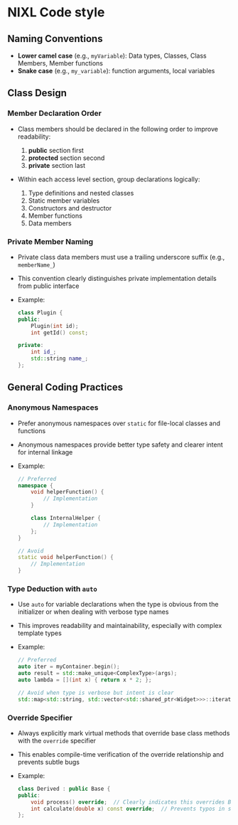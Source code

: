 <!--
SPDX-FileCopyrightText: Copyright (c) 2024-2025 NVIDIA CORPORATION & AFFILIATES. All rights reserved.
SPDX-License-Identifier: Apache-2.0

Licensed under the Apache License, Version 2.0 (the "License");
you may not use this file except in compliance with the License.
You may obtain a copy of the License at

http://www.apache.org/licenses/LICENSE-2.0

Unless required by applicable law or agreed to in writing, software
distributed under the License is distributed on an "AS IS" BASIS,
WITHOUT WARRANTIES OR CONDITIONS OF ANY KIND, either express or implied.
See the License for the specific language governing permissions and
limitations under the License.
-->

# NIXL Code style

## Naming Conventions

* **Lower camel case** (e.g., `myVariable`): Data types, Classes, Class Members, Member functions
* **Snake case** (e.g., `my_variable`): function arguments, local variables

## Class Design

### Member Declaration Order

* Class members should be declared in the following order to improve readability:
  1. **public** section first
  2. **protected** section second
  3. **private** section last

* Within each access level section, group declarations logically:
  1. Type definitions and nested classes
  2. Static member variables
  3. Constructors and destructor
  4. Member functions
  5. Data members

### Private Member Naming

* Private class data members must use a trailing underscore suffix (e.g., `memberName_`)
* This convention clearly distinguishes private implementation details from public interface
* Example:

  ```cpp
  class Plugin {
  public:
      Plugin(int id);
      int getId() const;

  private:
      int id_;
      std::string name_;
  };
  ```

## General Coding Practices

### Anonymous Namespaces

* Prefer anonymous namespaces over `static` for file-local classes and functions
* Anonymous namespaces provide better type safety and clearer intent for internal linkage
* Example:

  ```cpp
  // Preferred
  namespace {
      void helperFunction() {
          // Implementation
      }

      class InternalHelper {
          // Implementation
      };
  }

  // Avoid
  static void helperFunction() {
      // Implementation
  }
  ```

### Type Deduction with `auto`

* Use `auto` for variable declarations when the type is obvious from the initializer or when dealing with verbose type names
* This improves readability and maintainability, especially with complex template types
* Example:

  ```cpp
  // Preferred
  auto iter = myContainer.begin();
  auto result = std::make_unique<ComplexType>(args);
  auto lambda = [](int x) { return x * 2; };

  // Avoid when type is verbose but intent is clear
  std::map<std::string, std::vector<std::shared_ptr<Widget>>>::iterator iter = myContainer.begin();
  ```

### Override Specifier

* Always explicitly mark virtual methods that override base class methods with the `override` specifier
* This enables compile-time verification of the override relationship and prevents subtle bugs
* Example:

  ```cpp
  class Derived : public Base {
  public:
      void process() override;  // Clearly indicates this overrides Base::process()
      int calculate(double x) const override;  // Prevents typos in signature
  };
  ```
